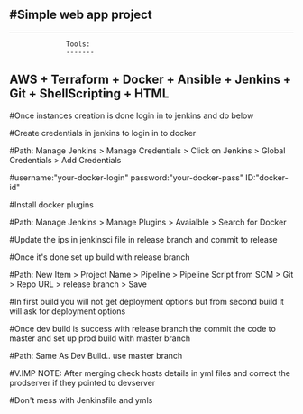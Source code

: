 #Simple web app project
-------------------------

------------------------------------------------------------------------------
                  Tools:
                  -------
AWS + Terraform + Docker + Ansible + Jenkins + Git + ShellScripting + HTML
-------------------------------------------------------------------------------

#Once instances creation is done login in to jenkins and do below

#Create credentials in jenkins to login in to docker

#Path: Manage Jenkins > Manage Credentials > Click on Jenkins > Global Credentials > Add Credentials

#username:"your-docker-login" password:"your-docker-pass" ID:"docker-id"

#Install docker plugins 

#Path: Manage Jenkins > Manage Plugins > Avaialble > Search for Docker

#Update the ips in jenkinsci file in release branch and commit to release

#Once it's done set up build with release branch

#Path: New Item > Project Name > Pipeline > Pipeline Script from SCM > Git > Repo URL > release branch > Save

#In first build you will not get deployment options but from second build it will ask for deployment options

#Once dev build is success with release branch the commit the code to master and set up prod build with master branch 

#Path: Same As Dev Build.. use master branch

#V.IMP NOTE: After merging check hosts details in yml files and correct the prodserver if they pointed to devserver

#Don't mess with Jenkinsfile and ymls
